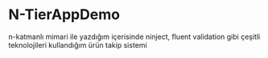 # N-TierAppDemo


n-katmanlı mimari ile yazdığım içerisinde ninject, fluent validation gibi çeşitli teknolojileri kullandığım ürün takip sistemi
